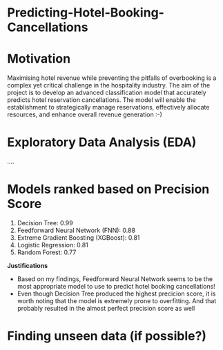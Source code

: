 # Predicting-Hotel-Booking-Cancellations

# Motivation
Maximising hotel revenue while preventing the pitfalls of overbooking is a complex yet critical challenge in the hospitality industry. The aim of the project is to develop an advanced classification model that accurately predicts hotel reservation cancellations. The model will enable the establishment to strategically manage reservations, effectively allocate resources, and enhance overall revenue generation :-)

# Exploratory Data Analysis (EDA)
....

# Models ranked based on Precision Score
1. Decision Tree: 0.99
2. Feedforward Neural Network (FNN): 0.88
3. Extreme Gradient Boosting (XGBoost): 0.81
4. Logistic Regression: 0.81
5. Random Forest: 0.77

**Justifications**
- Based on my findings, Feedforward Neural Network seems to be the most appropriate model to use to predict hotel booking cancellations!
- Even though Decision Tree produced the highest precicion score, it is worth noting that the model is extremely prone to overfitting. And that probably resulted in the almost perfect precision score as well

# Finding unseen data (if possible?)
